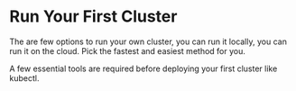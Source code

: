 # Run Your First Cluster

The are few options to run your own cluster, you can run it locally, you can run it on the cloud. Pick the fastest and easiest method for you.

A few essential tools are required before deploying your first cluster like kubectl.
